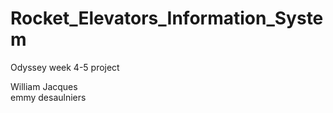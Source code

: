 # Rocket_Elevators_Information_System
Odyssey week 4-5 project

William Jacques <br />
emmy desaulniers
